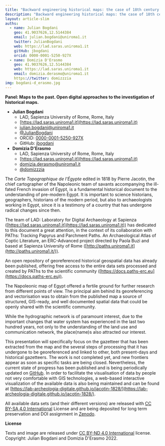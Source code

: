 ```yaml
---
title: "Backward engineering historical maps: the case of 18th century gazetteer of the Napoleonic map of Egypt"
description: "Backward engineering historical maps: the case of 18th century gazetteer of the Napoleonic map of Egypt"
layout: article-slim
auths:
  - name: Julian Bogdani
    geo: 41.9037626,12.5144384
    email: julian.bogdani@uniroma1.it
    twitter: JulianBogdani
    web: https://lad.saras.uniroma1.it
    gitHub: jbogdani
    orcid: 0000-0001-5250-927X
  - name: Domizia D'Erasmo
    geo: 41.9037626,12.5144384
    web: https://lad.saras.uniroma1.it
    email: domizia.derasmo@uniroma1.it
    https://twitter: domizzzia
img: bogdani-d_erasmo.jpg
---
```



**Panel: Maps to the past. Open digital approaches to the investigation of historical maps.**

- **Julian Bogdani**
  - LAD, Sapienza University of Rome, Rome, Italy
  - [https://lad.saras.uniroma1.it](https://lad.saras.uniroma1.it)
  - [julian.bogdani@uniroma1.it](mailto:julian.bogdani@uniroma1.it)
  - [@JulianBogdani](https://twitter.com/JulianBogdani)
  - ORCID: [0000-0001-5250-927X](https://orcid.org/0000-0001-5250-927X)
  - GitHub: [jbogdani](https://github.com/jbogdani/)
- **Domizia D'Erasmo**
  - LAD, Sapienza University of Rome, Rome, Italy
  - [https://lad.saras.uniroma1.it](https://lad.saras.uniroma1.it)
  - [domizia.derasmo@uniroma1.it](mailto:domizia.derasmo@uniroma1.it)
  - [@domizzzia](https://twitter.com/domizzzia)

The _Carte Topographique de l'Égypte_ edited in 1818 by Pierre Jacotin, the chief cartographer of the Napoleonic team of savants accompanying the ill-fated French invasion of Egypt, is a fundamental historical document to the understanding of pre-modern Egypt. It is important to science historians, geographers, historians of the modern period, but also to archaeologists working in Egypt, since it is a testimony of a country that has undergone radical changes since then.

The team of LAD: Laboratory for Digital Archaeology at Sapienza ([https://lad.saras.uniroma1.it](https://lad.saras.uniroma1.it)) 
has dedicated to this document a great attention, in the context of its collaboration with PAThs: Tracking Papyrus and Parchment Paths. An Archaeological Atlas of Coptic Literature, an ERC-Advanced project directed by Paola Buzi and based at Sapienza University of Rome ([http://paths.uniroma1.it](http://paths.uniroma1.it/)). 

An open repository of georeferenced historical geospatial data has already been published, offering free access to the entire data sets processed and created by PAThs to the scientific community ([https://docs.paths-erc.eu](https://docs.paths-erc.eu)).

The Napoleonic map of Egypt offered a fertile ground for further research from different points of view. The principal aim behind its georeferencing and vectorisation was to obtain from the published map a source of structured, GIS-ready, and well documented spatial data that could be openly shared with the scientific community. 

While the hydrographic network is of paramount interest, due to the important changes that water system has experienced in the last two hundred years, not only to the understanding of the land use and communication network, the place(name)s also attracted our interest. 

This presentation will specifically focus on the gazetteer that has been extracted from the map and the several steps of processing that it has undergone to be georeferenced and linked to other, both present-days and historical gazetteers. The work is not completed yet, and new frontiers appear as soon as specific tasks are being closed. Nevertheless, the current state of progress has been published and is being periodically updated on [GitHub](https://github.com/lab-archeologia-digitale/jacotin-1828). In order to facilitate the visualisation of data by people not very comfortable with GIS technologies, a web-based interactive visualization of the available data is also being maintained and can be found at [https://lab-archeologia-digitale.github.io/jacotin-1828/](https://lab-archeologia-digitale.github.io/jacotin-1828/).

All available data sets (and their different versions) are released with [CC BY-SA 4.0 International](https://github.com/lab-archeologia-digitale/jacotin-1828/blob/master/LICENSE) License and are being deposited for long term preservation and DOI assignment in [Zenodo](https://zenodo.org/badge/latestdoi/484014787).


**License**

Texts and image are released under [CC BY-ND 4.0 International](https://creativecommons.org/licenses/by-nd/4.0/) license. Copyright: Julian Bogdani and Domizia D'Erasmo 2022.
